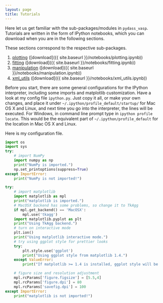 ```yaml
---
layout: page
title: Tutorials
---
```


Here let us get familiar with the sub-packages/modules in `pydass_vasp`. Tutorials are written in the form of 
IPython notebooks, which you can download when you are in the following sections.

These sections correspond to the respective sub-packages.
 
1. [plotting](plotting/) ([download]({{ site.baseurl }}/notebooks/plotting.ipynb))
2. [fitting](fitting/) ([download]({{ site.baseurl }}/notebooks/fitting.ipynb))
3. [manipulation](manipulation/) ([download]({{ site.baseurl }}/notebooks/manipulation.ipynb))
4. [xml_utils](xml_utils/) ([download]({{ site.baseurl }}/notebooks/xml_utils.ipynb))

Before you start, there are some general configurations for the IPython interpreter, including some imports and 
matplotlib customization. Have a look at my config file `ipython.py`. Just copy it all, or make your own changes, and
place it under `~/.ipython/profile_default/startup/` for Mac OS X and Linux, and next time you go into the interpreter,
the lines will be executed. For Windows, in command line prompt type in `ipython profile locate`.
This would be the equivalent part of `~/.ipython/profile_default` for the location in Mac OS X and Linux.

Here is my configuration file.

```python
import os
import sys
try:
    # import NumPy
    import numpy as np
    print("NumPy is imported.")
    np.set_printoptions(suppress=True)
except ImportError:
    print("NumPy is not imported!")

try:
    # import matplotlib
    import matplotlib as mpl
    print("matplotlib is imported.")
    # MacOSX backend has some problems, so change it to TkAgg
    if mpl.get_backend() == 'MacOSX':
        mpl.use('tkagg')
    import matplotlib.pyplot as plt
    print("Using TkAgg backend.")
    # turn on interactive mode
    plt.ion()
    print("Using matplotlib interactive mode.")
    # try using ggplot style for prettier looks
    try:
        plt.style.use('ggplot')
        print("Using ggplot style from matplotlib 1.4.")
    except ValueError:
        print("If matplotlib >= 1.4 is installed, ggplot style will be used for better looks.")

    # figure size and resolution adjustment
    mpl.rcParams['figure.figsize'] = [5.5,4]
    mpl.rcParams['figure.dpi'] = 80
    mpl.rcParams['savefig.dpi'] = 100
except ImportError:
    print("matplotlib is not imported!")
```

